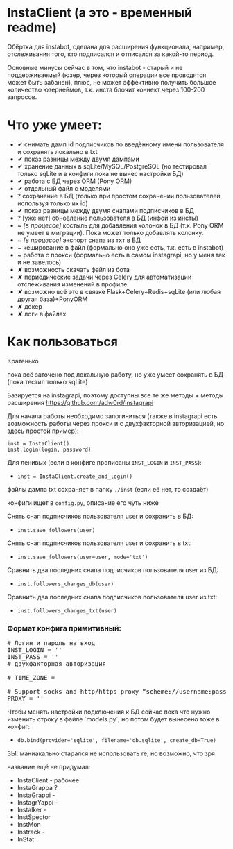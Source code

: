 # InstaClient (а это - временный readme)

<p>Обёртка для instabot, сделана для расширения функционала, 
например, отслеживания того, кто подписался и отписался за какой-то период.</p>
<p>Основные минусы сейчас в том, что instabot - старый и не поддерживаемый (юзер, через который операции все проводятся 
может быть забанен), плюс, не может эффективно получить большое количество юзернеймов, 
т.к. инста блочит коннект через 100-200 запросов.</p>

# Что уже умеет:

<ul>
<li>✔ снимать дамп id подписчиков по введённому имени пользователя и сохранять локально в txt</li>
<li>✔ показ разницы между двумя дампами</li>
<li>✔ хранение данных в sqLite/MySQL/PostgreSQL (но тестировал только sqLite и в конфиги пока не вынес настройки БД)</li>
<li>✔ работа с БД через ORM (Pony ORM)</li>
<li>✔ отдельный файл с моделями</li>
<li>? сохранение в БД (только при простом сохранении пользователей, используя только их id)</li>
<li>✔ показ разницы между двумя снапами подписчиков в БД</li>
<li>? [уже нет] обновление пользователя в БД (инфой из инсты)</li>
<li>~ <i>[в процессе]</i> костыль для добавления колонок в БД (т.к. Pony ORM не умеет в миграции). 
Пока может только добавлять колонку.</li>
<li>~ <i>[в процессе]</i> экспорт снапа из тхт в БД</li>
<li>~ кеширование в файл (формально оно уже есть, т.к. есть в instabot)</li>
<li>~ работа с прокси (формально есть в самом instagrapi, но у меня так и не завелось)</li>
<li>✘ возможность скачать файл из бота</li>
<li>✘ периодические задачи через Celery для автоматизации отслеживания изменений в профиле</li>
<li>✘ возможно всё это в связке Flask+Celery+Redis+sqLite (или любая другая база)+PonyORM</li>
<li>✘ докер</li>
<li>✘ логи в файлах</li>
</ul>

# Как пользоваться

<p>Кратенько</p>
<p>пока всё заточено под локальную работу, но уже умеет сохранять в БД (пока тестил только sqLite) </p>

<p>Базируется на instagrapi, поэтому доступны все те же методы + методы расширения
<a href="https://github.com/adw0rd/instagrapi" target="_blank">https://github.com/adw0rd/instagrapi</a></p>

<p>Для начала работы необходимо залогиниться 
(также в instagrapi есть возможность работы через прокси и с двухфакторной авторизацией, но здесь простой пример):</p>

`inst = InstaClient()`</br>
`inst.login(login, password)`

<p>Для ленивых (если в конфиге прописаны <code>INST_LOGIN</code> и <code>INST_PASS</code>):</p>

* <code>inst = InstaClient.create_and_login()</code>

<p>файлы дампа txt сохраняет в папку <code>./inst</code> (если её нет, то создаёт)</p>
<p>конфиги ищет в <code>config.py</code>, описание его чуть ниже</p>

<p>Снять снап подписчиков пользователя user и сохранить в БД: </p>

* `inst.save_followers(user)`

<p>Снять снап подписчиков пользователя user и сохранить в txt: </p>

* `inst.save_followers(user=user, mode='txt')`

<p>Сравнить два последних снапа подписчиков пользователя user из БД:</p>

* `inst.followers_changes_db(user)`

<p>Сравнить два последних снапа подписчиков пользователя user из txt:</p>

* `inst.followers_changes_txt(user)`

### Формат конфига примитивный:

<pre>
# Логин и пароль на вход
INST_LOGIN = ''
INST_PASS = ''
# двухфакторная авторизация

# TIME_ZONE =

# Support socks and http/https proxy “scheme://username:password@host:port”.
PROXY = ''
</pre>

<p>Чтобы менять настройки подключения к БД сейчас пока что нужно изменить строку в файле `models.py`, но потом будет вынесено тоже в конфиг:</p>

* `db.bind(provider='sqlite', filename='db.sqlite', create_db=True)`

<p>ЗЫ: маниакально старался не использовать re, но возможно, что зря</p>

<p>название ещё не придумал:</p>

* InstaClient - рабочее
* InstaGrappa ?
* InstaGrappi -
* InstagrYappi -
* Instalker -
* InstSpector
* InstMon
* Instrack -
* InStat

